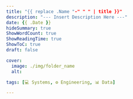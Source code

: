 ```yaml
---
title: "{{ replace .Name "-" " " | title }}"
description: "--- Insert Description Here ---"
date: {{ .Date }}
hideSummary: true
ShowWordCount: true
ShowReadingTime: true
ShowToC: true
draft: false

cover:
  image: ./img/folder_name
  alt:

tags: [💻 Systems, ⚙️ Engineering, 📊 Data]

---
```


